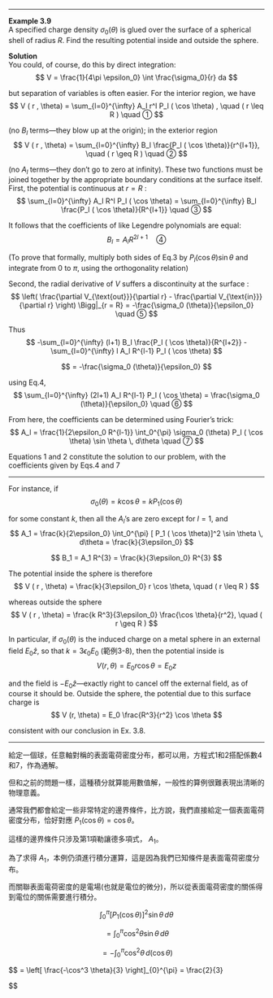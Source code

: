 
---

**Example 3.9**  
A specified charge density $\sigma_0 (\theta)$ is glued over the surface of a spherical shell of radius $R$. Find the resulting potential inside and outside the sphere.

**Solution**  
You could, of course, do this by direct integration:  
$$
V = \frac{1}{4\pi \epsilon_0} \int \frac{\sigma_0}{r} da
$$

but separation of variables is often easier. For the interior region, we have  
$$
V ( r , \theta) = \sum_{l=0}^{\infty} A_l r^l P_l ( \cos \theta) , \quad ( r \leq R ) \quad ①
$$

(no $B_l$ terms—they blow up at the origin); in the exterior region  
$$
V ( r , \theta) = \sum_{l=0}^{\infty} B_l \frac{P_l ( \cos \theta)}{r^{l+1}}, \quad ( r \geq R ) \quad ②
$$

(no $A_l$ terms—they don’t go to zero at infinity). These two functions must be joined together by the appropriate boundary conditions at the surface itself. First, the potential is continuous at $r = R$ :  
$$
\sum_{l=0}^{\infty} A_l R^l P_l ( \cos \theta) = \sum_{l=0}^{\infty} B_l \frac{P_l ( \cos \theta)}{R^{l+1}} \quad ③
$$

It follows that the coefficients of like Legendre polynomials are equal:  
$$
B_l = A_l R^{2l+1} \quad ④
$$

(To prove that formally, multiply both sides of Eq.3 by $P_l ( \cos \theta) \sin \theta$ and integrate from $0$ to $\pi$, using the orthogonality relation)  

Second, the radial derivative of $V$ suffers a discontinuity at the surface :  
$$
\left( \frac{\partial V_{\text{out}}}{\partial r} - \frac{\partial V_{\text{in}}}{\partial r} \right) \Bigg|_{r = R} = -\frac{\sigma_0 (\theta)}{\epsilon_0} \quad ⑤
$$

Thus  
$$
-\sum_{l=0}^{\infty} (l+1) B_l \frac{P_l ( \cos \theta)}{R^{l+2}} - \sum_{l=0}^{\infty} l A_l R^{l-1} P_l ( \cos \theta) 
$$

$$
= -\frac{\sigma_0 (\theta)}{\epsilon_0}
$$

using Eq.4,  
$$
\sum_{l=0}^{\infty} (2l+1) A_l R^{l-1} P_l ( \cos \theta) = \frac{\sigma_0 (\theta)}{\epsilon_0} \quad ⑥
$$

From here, the coefficients can be determined using Fourier’s trick:  
$$
A_l = \frac{1}{2\epsilon_0 R^{l-1}} \int_0^{\pi} \sigma_0 (\theta) P_l ( \cos \theta) \sin \theta \, d\theta \quad ⑦
$$

Equations 1 and 2 constitute the solution to our problem, with the coefficients given by Eqs.4 and 7  

---

For instance, if  
$$
\sigma_0 (\theta) = k \cos \theta = k P_1 ( \cos \theta)
$$

for some constant $k$, then all the $A_l$’s are zero except for $l = 1$, and  
$$
A_1 = \frac{k}{2\epsilon_0} \int_0^{\pi} [ P_1 ( \cos \theta)]^2 \sin \theta \, d\theta = \frac{k}{3\epsilon_0}
$$

$$
B_1 = A_1 R^{3} = \frac{k}{3\epsilon_0} R^{3}
$$

The potential inside the sphere is therefore  
$$
V ( r , \theta) = \frac{k}{3\epsilon_0} r \cos \theta, \quad ( r \leq R )
$$

whereas outside the sphere  
$$
V ( r , \theta) = \frac{k R^3}{3\epsilon_0} \frac{\cos \theta}{r^2}, \quad ( r \geq R )
$$

In particular, if $\sigma_0 (\theta)$ is the induced charge on a metal sphere in an external field $E_0 \hat{z}$, so that $k = 3 \epsilon_0 E_0$ (範例3-8), then the potential inside is  
$$
V (r, \theta) = E_0 r \cos \theta = E_0 z
$$

and the field is $-E_0 \hat{z}$—exactly right to cancel off the external field, as of course it should be. Outside the sphere, the potential due to this surface charge is  
$$
V (r, \theta) = E_0 \frac{R^3}{r^2} \cos \theta
$$

consistent with our conclusion in Ex. 3.8.

---

給定一個球，任意軸對稱的表面電荷密度分布，都可以用，方程式1和2搭配係數4和7，作為通解。

但和之前的問題一樣，這種積分就算能用數值解，一般性的算例很難表現出清晰的物理意義。

通常我們都會給定一些非常特定的邊界條件，比方說，我們直接給定一個表面電荷密度分布，恰好對應 $P_1(\cos\theta) = \cos\theta$。

這樣的邊界條件只涉及第1項勒讓德多項式， $A_1$。

為了求得 $A_1$，本例仍須進行積分運算，這是因為我們已知條件是表面電荷密度分布。

而關聯表面電荷密度的是電場(也就是電位的微分)，所以從表面電荷密度的關係得到電位的關係需要進行積分。

$$
\int_0^{\pi} [ P_1 ( \cos \theta)]^2 \sin \theta \, d\theta
$$

$$
= \int_0^{\pi} \cos^2 \theta \sin \theta \, d\theta
$$

$$
= -\int_0^{\pi} \cos^2 \theta \, d(\cos\theta)
$$

$$
= \left[ \frac{-\cos^3 \theta}{3} \right]_{0}^{\pi} = \frac{2}{3}

$$